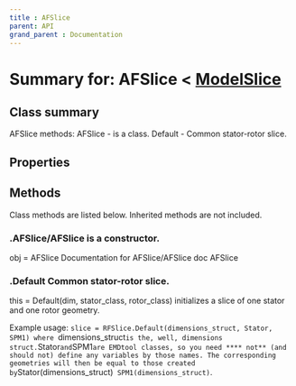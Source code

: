 ```yaml
---
title : AFSlice
parent: API
grand_parent : Documentation
---
```

# Summary for: **AFSlice**  < [ModelSlice](ModelSlice.html)

## Class summary

AFSlice methods:
AFSlice - is a class.
Default - Common stator-rotor slice.

## Properties


## Methods

Class methods are listed below. Inherited methods are not included.

### .**AFSlice**/AFSlice is a constructor.
obj = AFSlice
Documentation for AFSlice/AFSlice
doc AFSlice

### .**Default** Common stator-rotor slice.

this = Default(dim, stator_class, rotor_class) initializes a slice of one stator and
one rotor geometry.

Example usage:
`slice = RFSlice.Default(dimensions_struct, Stator, SPM1)
where `dimensions_struct` is the, well, dimensions struct. `Stator` and
`SPM1` are EMDtool classes, so you need **** not** (and should not) define
any variables by those names. The corresponding geometries will then be
equal to those created by
`Stator(dimensions_struct)`
SPM1(dimensions_struct)`.


